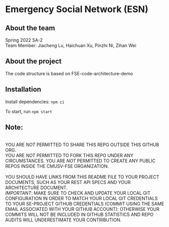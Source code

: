 # Emergency Social Network (ESN)

## About the team

Spring 2022 SA-2
<br>Team Member: Jiacheng Lu, Haichuan Xu, Pinzhi Ni, Zihan Wei

## About the project

The code structure is based on FSE-code-architecture-demo

## Installation

Install dependencies: `npm ci`

To start, run `npm start`

## Note:

<br>YOU ARE _NOT_ PERMITTED TO SHARE THIS REPO OUTSIDE THIS GITHUB ORG.
<br>YOU ARE _NOT_ PERMITTED TO FORK THIS REPO UNDER ANY CIRCUMSTANCES. YOU ARE _NOT_ PERMITTED TO CREATE ANY PUBLIC REPOS INSIDE THE CMUSV-FSE ORGANIZATION.  
<br>YOU SHOULD HAVE LINKS FROM THIS README FILE TO YOUR PROJECT DOCUMENTS, SUCH AS YOUR REST API SPECS AND YOUR ARCHITECTURE DOCUMENT.
<br>_IMPORTANT_: MAKE SURE TO CHECK AND UPDATE YOUR LOCAL GIT CONFIGURATION IN ORDER TO MATCH YOUR LOCAL GIT CREDENTIALS TO YOUR SE-PROJECT GITHUB CREDENTIALS (COMMIT USING THE SAME EMAIL ASSOCIATED WITH YOUR GITHUB ACCOUNT): OTHERWISE YOUR COMMITS WILL NOT BE INCLUDED IN GITHUB STATISTICS AND REPO AUDITS WILL UNDERESTIMATE YOUR CONTRIBUTION.
